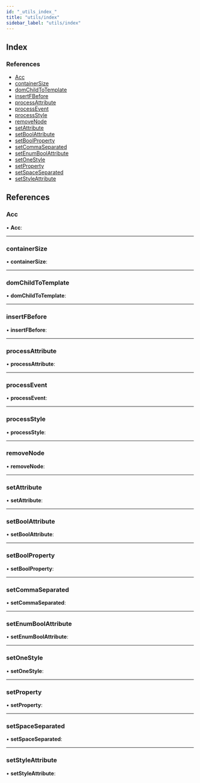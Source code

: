 ```yaml
---
id: "_utils_index_"
title: "utils/index"
sidebar_label: "utils/index"
---
```


## Index

### References

* [Acc](_utils_index_.md#acc)
* [containerSize](_utils_index_.md#containersize)
* [domChildToTemplate](_utils_index_.md#domchildtotemplate)
* [insertFBefore](_utils_index_.md#insertfbefore)
* [processAttribute](_utils_index_.md#processattribute)
* [processEvent](_utils_index_.md#processevent)
* [processStyle](_utils_index_.md#processstyle)
* [removeNode](_utils_index_.md#removenode)
* [setAttribute](_utils_index_.md#setattribute)
* [setBoolAttribute](_utils_index_.md#setboolattribute)
* [setBoolProperty](_utils_index_.md#setboolproperty)
* [setCommaSeparated](_utils_index_.md#setcommaseparated)
* [setEnumBoolAttribute](_utils_index_.md#setenumboolattribute)
* [setOneStyle](_utils_index_.md#setonestyle)
* [setProperty](_utils_index_.md#setproperty)
* [setSpaceSeparated](_utils_index_.md#setspaceseparated)
* [setStyleAttribute](_utils_index_.md#setstyleattribute)

## References

###  Acc

• **Acc**:

___

###  containerSize

• **containerSize**:

___

###  domChildToTemplate

• **domChildToTemplate**:

___

###  insertFBefore

• **insertFBefore**:

___

###  processAttribute

• **processAttribute**:

___

###  processEvent

• **processEvent**:

___

###  processStyle

• **processStyle**:

___

###  removeNode

• **removeNode**:

___

###  setAttribute

• **setAttribute**:

___

###  setBoolAttribute

• **setBoolAttribute**:

___

###  setBoolProperty

• **setBoolProperty**:

___

###  setCommaSeparated

• **setCommaSeparated**:

___

###  setEnumBoolAttribute

• **setEnumBoolAttribute**:

___

###  setOneStyle

• **setOneStyle**:

___

###  setProperty

• **setProperty**:

___

###  setSpaceSeparated

• **setSpaceSeparated**:

___

###  setStyleAttribute

• **setStyleAttribute**:
